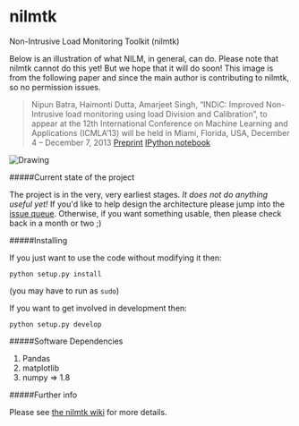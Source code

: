 nilmtk
======

Non-Intrusive Load Monitoring Toolkit (nilmtk)

Below is an illustration of what NILM, in general, can do.  Please note that nilmtk cannot do this yet!  But we hope that it will do soon! This image is from the following paper and since the main author is contributing to nilmtk, so no permission issues.
>Nipun Batra, Haimonti Dutta, Amarjeet Singh, “INDiC: Improved Non-Intrusive load monitoring using load Division and     Calibration”, to appear at the 12th International Conference on Machine Learning and Applications (ICMLA’13) will be     held in Miami, Florida, USA, December 4 – December 7, 2013 
    [Preprint](http://nipunbatra.files.wordpress.com/2013/09/icmla.pdf) [IPython notebook](http://www.iiitd.edu.in/~amarjeet/Research/indic.html)


<img src="https://dl.dropboxusercontent.com/u/75845627/misc/after_disagg.png" alt="Drawing" style="width: 40% height: 40%;"/>

#####Current state of the project

The project is in the very, very earliest stages.  *It does not do anything useful yet!*  If you'd like to help design the architecture please jump into the [issue queue](https://github.com/nilmtk/nilmtk/issues).  Otherwise, if you want something usable, then please check back in a month or two ;)


#####Installing

If you just want to use the code without modifying it then:

`python setup.py install`

(you may have to run as `sudo`)

If you want to get involved in development then:

`python setup.py develop`

#####Software Dependencies

1. Pandas
2. matplotlib
3. numpy => 1.8

#####Further info

Please see [the nilmtk wiki](https://github.com/nilmtk/nilmtk/wiki) for more details.
